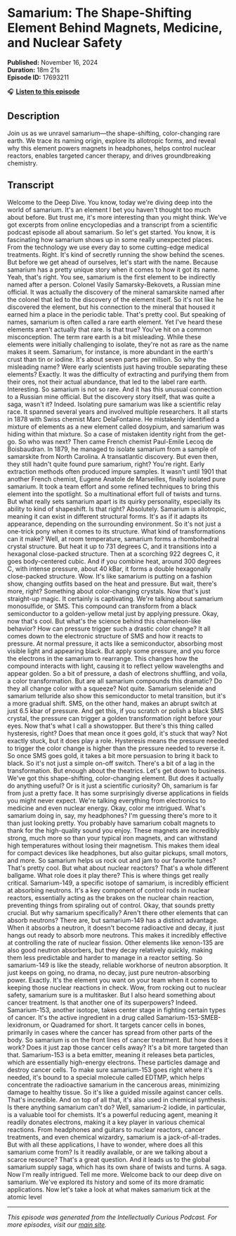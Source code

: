 # Samarium: The Shape-Shifting Element Behind Magnets, Medicine, and Nuclear Safety

**Published:** November 16, 2024  
**Duration:** 18m 21s  
**Episode ID:** 17693211

🎧 **[Listen to this episode](https://intellectuallycurious.buzzsprout.com/2529712/episodes/17693211-samarium-the-shape-shifting-element-behind-magnets-medicine-and-nuclear-safety)**

## Description

Join us as we unravel samarium—the shape-shifting, color-changing rare earth. We trace its naming origin, explore its allotropic forms, and reveal why this element powers magnets in headphones, helps control nuclear reactors, enables targeted cancer therapy, and drives groundbreaking chemistry.

## Transcript

Welcome to the Deep Dive. You know, today we're diving deep into the world of samarium. It's an element I bet you haven't thought too much about before. But trust me, it's more interesting than you might think. We've got excerpts from online encyclopedias and a transcript from a scientific podcast episode all about samarium. So let's get started. You know, it is fascinating how samarium shows up in some really unexpected places. From the technology we use every day to some cutting-edge medical treatments. Right. It's kind of secretly running the show behind the scenes. But before we get ahead of ourselves, let's start with the name. Because samarium has a pretty unique story when it comes to how it got its name. Yeah, that's right. You see, samarium is the first element to be indirectly named after a person. Colonel Vasily Samarsky-Bekovets, a Russian mine official. It was actually the discovery of the mineral samarskite named after the colonel that led to the discovery of the element itself. So it's not like he discovered the element, but his connection to the mineral that housed it earned him a place in the periodic table. That's pretty cool. But speaking of names, samarium is often called a rare earth element. Yet I've heard these elements aren't actually that rare. Is that true? You've hit on a common misconception. The term rare earth is a bit misleading. While these elements were initially challenging to isolate, they're not as rare as the name makes it seem. Samarium, for instance, is more abundant in the earth's crust than tin or iodine. It's about seven parts per million. So why the misleading name? Were early scientists just having trouble separating these elements? Exactly. It was the difficulty of extracting and purifying them from their ores, not their actual abundance, that led to the label rare earth. Interesting. So samarium is not so rare. And it has this unusual connection to a Russian mine official. But the discovery story itself, that was quite a saga, wasn't it? Indeed. Isolating pure samarium was like a scientific relay race. It spanned several years and involved multiple researchers. It all starts in 1878 with Swiss chemist Marc DelaFontaine. He mistakenly identified a mixture of elements as a new element called dosypium, and samarium was hiding within that mixture. So a case of mistaken identity right from the get-go. So who was next? Then came French chemist Paul-Emile Lecoq de Boisbaudran. In 1879, he managed to isolate samarium from a sample of samarskite from North Carolina. A transatlantic discovery. But even then, they still hadn't quite found pure samarium, right? You're right. Early extraction methods often produced impure samples. It wasn't until 1901 that another French chemist, Eugene Anatole de Marseilles, finally isolated pure samarium. It took a team effort and some refined techniques to bring this element into the spotlight. So a multinational effort full of twists and turns. But what really sets samarium apart is its quirky personality, especially its ability to kind of shapeshift. Is that right? Absolutely. Samarium is allotropic, meaning it can exist in different structural forms. It's as if it adapts its appearance, depending on the surrounding environment. So it's not just a one-trick pony when it comes to its structure. What kind of transformations can it make? Well, at room temperature, samarium forms a rhombohedral crystal structure. But heat it up to 731 degrees C, and it transitions into a hexagonal close-packed structure. Then at a scorching 922 degrees C, it goes body-centered cubic. And if you combine heat, around 300 degrees C, with intense pressure, about 40 kBar, it forms a double hexagonally close-packed structure. Wow. It's like samarium is putting on a fashion show, changing outfits based on the heat and pressure. But wait, there's more, right? Something about color-changing crystals. Now that's just straight-up magic. It certainly is captivating. We're talking about samarium monosulfide, or SMS. This compound can transform from a black semiconductor to a golden-yellow metal just by applying pressure. Okay, now that's cool. But what's the science behind this chameleon-like behavior? How can pressure trigger such a drastic color change? It all comes down to the electronic structure of SMS and how it reacts to pressure. At normal pressure, it acts like a semiconductor, absorbing most visible light and appearing black. But apply some pressure, and you force the electrons in the samarium to rearrange. This changes how the compound interacts with light, causing it to reflect yellow wavelengths and appear golden. So a bit of pressure, a dash of electrons shuffling, and voila, a color transformation. But are all samarium compounds this dramatic? Do they all change color with a squeeze? Not quite. Samarium selenide and samarium telluride also show this semiconductor to metal transition, but it's a more gradual shift. SMS, on the other hand, makes an abrupt switch at just 6.5 kbar of pressure. And get this, if you scratch or polish a black SMS crystal, the pressure can trigger a golden transformation right before your eyes. Now that's what I call a showstopper. But there's this thing called hysteresis, right? Does that mean once it goes gold, it's stuck that way? Not exactly stuck, but it does play a role. Hysteresis means the pressure needed to trigger the color change is higher than the pressure needed to reverse it. So once SMS goes gold, it takes a bit more persuasion to bring it back to black. So it's not just a simple on-off switch. There's a bit of a lag in the transformation. But enough about the theatrics. Let's get down to business. We've got this shape-shifting, color-changing element. But does it actually do anything useful? Or is it just a scientific curiosity? Oh, samarium is far from just a pretty face. It has some surprisingly diverse applications in fields you might never expect. We're talking everything from electronics to medicine and even nuclear energy. Okay, color me intrigued. What's samarium doing in, say, my headphones? I'm guessing there's more to it than just looking pretty. You probably have samarium cobalt magnets to thank for the high-quality sound you enjoy. These magnets are incredibly strong, much more so than your typical iron magnets, and can withstand high temperatures without losing their magnetism. This makes them ideal for compact devices like headphones, but also guitar pickups, small motors, and more. So samarium helps us rock out and jam to our favorite tunes? That's pretty cool. But what about nuclear reactors? That's a whole different ballgame. What role does it play there? This is where things get really critical. Samarium-149, a specific isotope of samarium, is incredibly efficient at absorbing neutrons. It's a key component of control rods in nuclear reactors, essentially acting as the brakes on the nuclear chain reaction, preventing things from spiraling out of control. Okay, that sounds pretty crucial. But why samarium specifically? Aren't there other elements that can absorb neutrons? There are, but samarium-149 has a distinct advantage. When it absorbs a neutron, it doesn't become radioactive and decay, it just hangs out ready to absorb more neutrons. This makes it incredibly effective at controlling the rate of nuclear fission. Other elements like xenon-135 are also good neutron absorbers, but they decay relatively quickly, making them less predictable and harder to manage in a reactor setting. So samarium-149 is like the steady, reliable workhorse of neutron absorption. It just keeps on going, no drama, no decay, just pure neutron-absorbing power. Exactly. It's the element you want on your team when it comes to keeping those nuclear reactions in check. Wow, from rocking out to nuclear safety, samarium sure is a multitasker. But I also heard something about cancer treatment. Is that another one of its superpowers? Indeed. Samarium-153, another isotope, takes center stage in fighting certain types of cancer. It's the active ingredient in a drug called Samarium-153-SMEB-lexidronum, or Quadramed for short. It targets cancer cells in bones, primarily in cases where the cancer has spread from other parts of the body. So samarium is on the front lines of cancer treatment. But how does it work? Does it just zap those cancer cells away? It's a bit more targeted than that. Samarium-153 is a beta emitter, meaning it releases beta particles, which are essentially high-energy electrons. These particles damage and destroy cancer cells. To make sure samarium-153 goes right where it's needed, it's bound to a special molecule called EDTMP, which helps concentrate the radioactive samarium in the cancerous areas, minimizing damage to healthy tissue. So it's like a guided missile against cancer cells. That's incredible. And on top of all that, it's also used in chemical synthesis. Is there anything samarium can't do? Well, samarium-2 iodide, in particular, is a valuable tool for chemists. It's a powerful reducing agent, meaning it readily donates electrons, making it a key player in various chemical reactions. From headphones and guitars to nuclear reactors, cancer treatments, and even chemical wizardry, samarium is a jack-of-all-trades. But with all these applications, I have to wonder, where does all this samarium come from? Is it readily available, or are we talking about a scarce resource? That's a great question. And it leads us to the global samarium supply saga, which has its own share of twists and turns. A saga. Now I'm really intrigued. Tell me more. Welcome back to our deep dive on samarium. We've explored its history and some of its more dramatic applications. Now let's take a look at what makes samarium tick at the atomic level

---
*This episode was generated from the Intellectually Curious Podcast. For more episodes, visit our [main site](https://intellectuallycurious.buzzsprout.com).*
